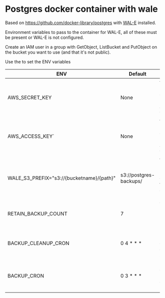 # Postgres docker container with wale

Based on https://github.com/docker-library/postgres with [WAL-E](https://github.com/wal-e/wal-e) installed.

Environment variables to pass to the container for WAL-E, all of these must be present or WAL-E is not configured.

Create an IAM user in a group with GetObject, ListBucket and PutObject on the bucket you want to use (and that it's not public).

Use the to set the ENV variables

| ENV | Default | Description |
|------------- | -------------|------------- |
| AWS_SECRET_KEY | None | from IAM user's credentials, used to authenticate with S3 |
| AWS_ACCESS_KEY` | None | from IAM user's credentials, used to authenticate with S3 |
| WALE_S3_PREFIX="s3://{bucketname}/{path}" | s3://postgres-backups/ | from S3 bucket, used as the destination for database backups |
| RETAIN_BACKUP_COUNT | 7 | Total number of backups to keep in S3 |
| BACKUP_CLEANUP_CRON | 0 4 * * * | Perform backup cleanup everyday at 4 am. |
| BACKUP_CRON | 0 3 * * * | Perform database backups everyday at 3 am. |
